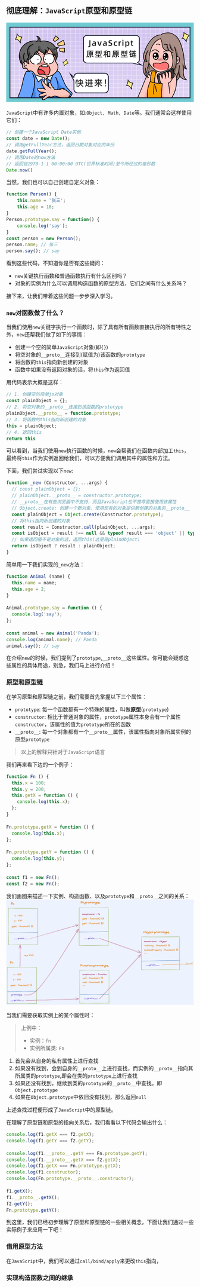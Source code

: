 ## 彻底理解：`JavaScript`原型和原型链
![](https://raw.githubusercontent.com/wangkaiwd/drawing-bed/master/2020-6-4-9-40-prototype-bg%40%E5%87%A1%E7%A7%91%E5%BF%AB%E5%9B%BE01.png)

`JavaScript`中有许多内置对象，如:`Object, Math, Date`等。我们通常会这样使用它们：
```javascript
// 创建一个JavaScript Date实例
const date = new Date();
// 调用getFullYear方法，返回日期对象对应的年份
date.getFullYear();
// 调用Date的now方法
// 返回自1970-1-1 00:00:00 UTC(世界标准时间)至今所经过的毫秒数 
Date.now()
```

当然，我们也可以自己创建自定义对象：
```javascript
function Person() {
    this.name = '张三';
    this.age = 18;
}
Person.prototype.say = function() {
    console.log('say');
}
const person = new Person();
person.name; // 张三
person.say(); // say
```

看到这些代码，不知道你是否有这些疑问：
* `new`关键执行函数和普通函数执行有什么区别吗？
* 对象的实例为什么可以调用构造函数的原型方法，它们之间有什么关系吗？

接下来，让我们带着这些问题一步步深入学习。

### `new`对函数做了什么？
当我们使用`new`关键字执行一个函数时，除了具有所有函数直接执行的所有特性之外，`new`还帮我们做了如下的事情：
* 创建一个空的简单`JavaScript`对象(即`{}`)
* 将空对象的`__proto__`连接到(赋值为)该函数的`prototype`
* 将函数的`this`指向新创建的对象
* 函数中如果没有返回对象的话，将`this`作为返回值

用代码表示大概是这样：
```javascript
// 1. 创建空的简单js对象
const plainObject = {};
// 2. 将空对象的__proto__连接到该函数的prototype
plainObject.__proto__ = function.prototype;
// 3. 将函数的this指向新创建的对象
this = plainObject;
// 4. 返回this
return this
```
可以看到，当我们使用`new`执行函数的时候，`new`会帮我们在函数内部加工`this`，最终将`this`作为实例返回给我们，可以方便我们调用其中的属性和方法。

下面，我们尝试实现以下`new`: 
```javascript
function _new (Constructor, ...args) {
  // const plainObject = {};
  // plainObject.__proto__ = constructor.prototype;
  // __proto__在有些浏览器中不支持，而且JavaScript也不推荐直接使用该属性
  // Object.create: 创建一个新对象，使用现有的对象提供新创建的对象的__proto__
  const plainObject = Object.create(Constructor.prototype);
  // 将this指向新创建的对象
  const result = Constructor.call(plainObject, ...args);
  const isObject = result !== null && typeof result === 'object' || typeof result === 'function';
  // 如果返回值不是对象的话，返回this(这里是plainObject)
  return isObject ? result : plainObject;
}
```

简单用一下我们实现的`_new`方法：
```javascript
function Animal (name) {
  this.name = name;
  this.age = 2;
}

Animal.prototype.say = function () {
  console.log('say');
};

const animal = new Animal('Panda');
console.log(animal.name); // Panda
animal.say(); // say
```
在介绍`new`的时候，我们提到了`prototype`,`__proto__`这些属性。你可能会疑惑这些属性的具体用途，别急，我们马上进行介绍！

### 原型和原型链
在学习原型和原型链之前，我们需要首先掌握以下三个属性：
* `prototype`: 每一个函数都有一个特殊的属性，叫做**原型**(`prototype`)
* `constructor`: 相比于普通对象的属性，`prototype`属性本身会有一个属性`constructor`，该属性的值为`prototype`所在的函数
* `__proto__`: 每一个对象都有一个`__proto__`属性，该属性指向对象所属实例的原型`prototype`

> 以上的解释只针对于`JavaScript`语言

我们再来看下边的一个例子：
```javascript
function Fn () {
  this.x = 100;
  this.y = 200;
  this.getX = function () {
    console.log(this.x);
  };
}

Fn.prototype.getX = function () {
  console.log(this.x);
};

Fn.prototype.getY = function () {
  console.log(this.y);
};

const f1 = new Fn();
const f2 = new Fn();
```

我们画图来描述一下实例、构造函数、以及`prototype`和`__proto__`之间的关系：
![](https://raw.githubusercontent.com/wangkaiwd/drawing-bed/master/2020-6-4-9-29prototype.png)

当我们需要获取实例上的某个属性时：
> 上例中：
> * 实例：`fn`
> * 实例所属类: `Fn`
1. 首先会从自身的私有属性上进行查找
2. 如果没有找到，会到自身的`__proto__`上进行查找，而实例的`__proto__`指向其所属类的`prototype`,即会在类的`prototype`上进行查找
3. 如果还没有找到，继续到类的`prototype`的`__proto__`中查找，即`Object.prototype`
4. 如果在`Object.prototype`中依旧没有找到，那么返回`null`

上述查找过程便形成了`JavaScript`中的原型链。

在理解了原型链和原型的指向关系后，我们看看以下代码会输出什么：
```javascript
console.log(f1.getX === f2.getX);
console.log(f1.getY === f2.getY);

console.log(f1.__proto__.getY === Fn.prototype.getY);
console.log(f1.__proto__.getX === f2.getX);
console.log(f1.getX === Fn.prototype.getX);
console.log(f1.constructor);
console.log(Fn.prototype.__proto__.constructor);

f1.getX();
f1.__proto__.getX();
f2.getY();
Fn.prototype.getY();
```

到这里，我们已经初步理解了原型和原型链的一些相关概念，下面让我们通过一些实际例子来应用一下吧！

### 借用原型方法
在`JavaScript`中，我们可以通过`call/bind/apply`来更改`this`指向，

### 实现构造函数之间的继承

